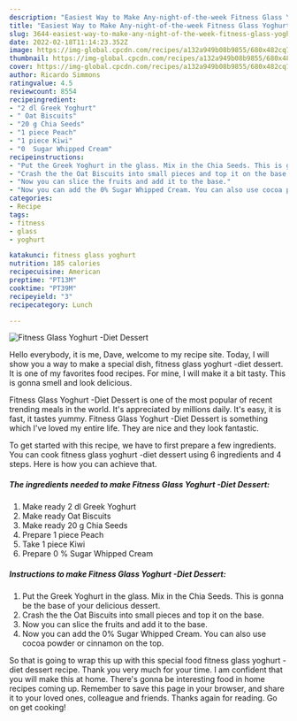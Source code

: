 ```yaml
---
description: "Easiest Way to Make Any-night-of-the-week Fitness Glass Yoghurt -Diet Dessert"
title: "Easiest Way to Make Any-night-of-the-week Fitness Glass Yoghurt -Diet Dessert"
slug: 3644-easiest-way-to-make-any-night-of-the-week-fitness-glass-yoghurt-diet-dessert
date: 2022-02-18T11:14:23.352Z
image: https://img-global.cpcdn.com/recipes/a132a949b08b9855/680x482cq70/fitness-glass-yoghurt-diet-dessert-recipe-main-photo.jpg
thumbnail: https://img-global.cpcdn.com/recipes/a132a949b08b9855/680x482cq70/fitness-glass-yoghurt-diet-dessert-recipe-main-photo.jpg
cover: https://img-global.cpcdn.com/recipes/a132a949b08b9855/680x482cq70/fitness-glass-yoghurt-diet-dessert-recipe-main-photo.jpg
author: Ricardo Simmons
ratingvalue: 4.5
reviewcount: 8554
recipeingredient:
- "2 dl Greek Yoghurt"
- " Oat Biscuits"
- "20 g Chia Seeds"
- "1 piece Peach"
- "1 piece Kiwi"
- "0  Sugar Whipped Cream"
recipeinstructions:
- "Put the Greek Yoghurt in the glass. Mix in the Chia Seeds. This is gonna be the base of your delicious dessert."
- "Crash the the Oat Biscuits into small pieces and top it on the base."
- "Now you can slice the fruits and add it to the base."
- "Now you can add the 0% Sugar Whipped Cream. You can also use cocoa powder or cinnamon on the top."
categories:
- Recipe
tags:
- fitness
- glass
- yoghurt

katakunci: fitness glass yoghurt 
nutrition: 185 calories
recipecuisine: American
preptime: "PT13M"
cooktime: "PT39M"
recipeyield: "3"
recipecategory: Lunch

---
```



![Fitness Glass Yoghurt -Diet Dessert](https://img-global.cpcdn.com/recipes/a132a949b08b9855/680x482cq70/fitness-glass-yoghurt-diet-dessert-recipe-main-photo.jpg)

Hello everybody, it is me, Dave, welcome to my recipe site. Today, I will show you a way to make a special dish, fitness glass yoghurt -diet dessert. It is one of my favorites food recipes. For mine, I will make it a bit tasty. This is gonna smell and look delicious.



Fitness Glass Yoghurt -Diet Dessert is one of the most popular of recent trending meals in the world. It's appreciated by millions daily. It's easy, it is fast, it tastes yummy. Fitness Glass Yoghurt -Diet Dessert is something which I've loved my entire life. They are nice and they look fantastic.


To get started with this recipe, we have to first prepare a few ingredients. You can cook fitness glass yoghurt -diet dessert using 6 ingredients and 4 steps. Here is how you can achieve that.

<!--inarticleads1-->

##### The ingredients needed to make Fitness Glass Yoghurt -Diet Dessert:

1. Make ready 2 dl Greek Yoghurt
1. Make ready  Oat Biscuits
1. Make ready 20 g Chia Seeds
1. Prepare 1 piece Peach
1. Take 1 piece Kiwi
1. Prepare 0 % Sugar Whipped Cream




<!--inarticleads2-->

##### Instructions to make Fitness Glass Yoghurt -Diet Dessert:

1. Put the Greek Yoghurt in the glass. Mix in the Chia Seeds. This is gonna be the base of your delicious dessert.
1. Crash the the Oat Biscuits into small pieces and top it on the base.
1. Now you can slice the fruits and add it to the base.
1. Now you can add the 0% Sugar Whipped Cream. You can also use cocoa powder or cinnamon on the top.




So that is going to wrap this up with this special food fitness glass yoghurt -diet dessert recipe. Thank you very much for your time. I am confident that you will make this at home. There's gonna be interesting food in home recipes coming up. Remember to save this page in your browser, and share it to your loved ones, colleague and friends. Thanks again for reading. Go on get cooking!
